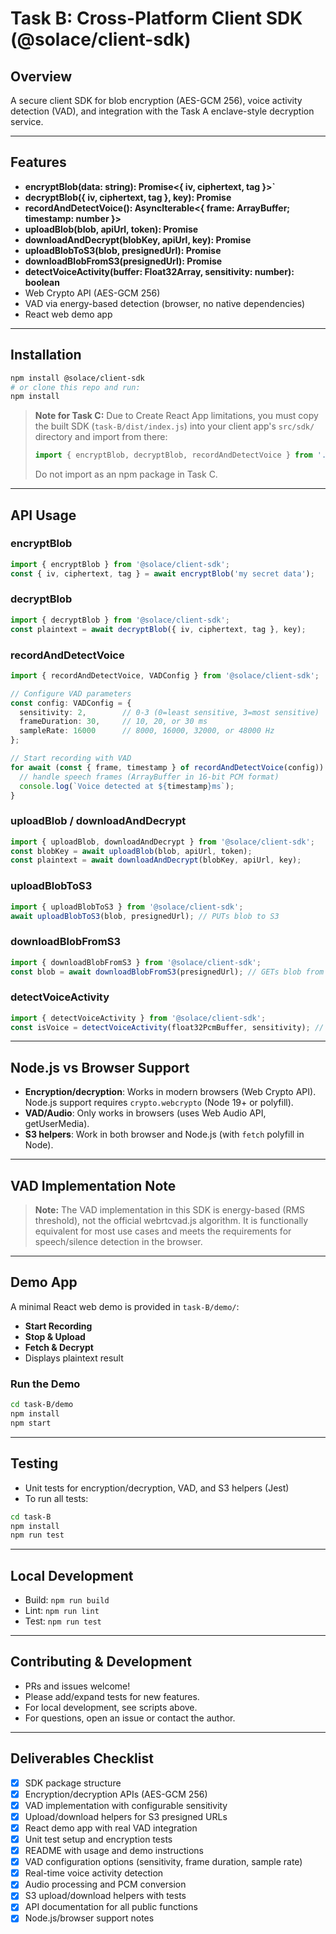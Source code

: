 # Task B: Cross-Platform Client SDK (@solace/client-sdk)

## Overview
A secure client SDK for blob encryption (AES-GCM 256), voice activity detection (VAD), and integration with the Task A enclave-style decryption service.

---

## Features
- **encryptBlob(data: string): Promise<{ iv, ciphertext, tag }>`**
- **decryptBlob({ iv, ciphertext, tag }, key): Promise<string>**
- **recordAndDetectVoice(): AsyncIterable<{ frame: ArrayBuffer; timestamp: number }>**
- **uploadBlob(blob, apiUrl, token): Promise<string>**
- **downloadAndDecrypt(blobKey, apiUrl, key): Promise<string>**
- **uploadBlobToS3(blob, presignedUrl): Promise<void>**
- **downloadBlobFromS3(presignedUrl): Promise<Blob>**
- **detectVoiceActivity(buffer: Float32Array, sensitivity: number): boolean**
- Web Crypto API (AES-GCM 256)
- VAD via energy-based detection (browser, no native dependencies)
- React web demo app

---

## Installation

```sh
npm install @solace/client-sdk
# or clone this repo and run:
npm install
```

> **Note for Task C:**
> Due to Create React App limitations, you must copy the built SDK (`task-B/dist/index.js`) into your client app's `src/sdk/` directory and import from there:
> ```js
> import { encryptBlob, decryptBlob, recordAndDetectVoice } from './sdk/index';
> ```
> Do not import as an npm package in Task C.

---

## API Usage

### **encryptBlob**
```ts
import { encryptBlob } from '@solace/client-sdk';
const { iv, ciphertext, tag } = await encryptBlob('my secret data');
```

### **decryptBlob**
```ts
import { decryptBlob } from '@solace/client-sdk';
const plaintext = await decryptBlob({ iv, ciphertext, tag }, key);
```

### **recordAndDetectVoice**
```ts
import { recordAndDetectVoice, VADConfig } from '@solace/client-sdk';

// Configure VAD parameters
const config: VADConfig = {
  sensitivity: 2,        // 0-3 (0=least sensitive, 3=most sensitive)
  frameDuration: 30,     // 10, 20, or 30 ms
  sampleRate: 16000      // 8000, 16000, 32000, or 48000 Hz
};

// Start recording with VAD
for await (const { frame, timestamp } of recordAndDetectVoice(config)) {
  // handle speech frames (ArrayBuffer in 16-bit PCM format)
  console.log(`Voice detected at ${timestamp}ms`);
}
```

### **uploadBlob / downloadAndDecrypt**
```ts
import { uploadBlob, downloadAndDecrypt } from '@solace/client-sdk';
const blobKey = await uploadBlob(blob, apiUrl, token);
const plaintext = await downloadAndDecrypt(blobKey, apiUrl, key);
```

### **uploadBlobToS3**
```ts
import { uploadBlobToS3 } from '@solace/client-sdk';
await uploadBlobToS3(blob, presignedUrl); // PUTs blob to S3
```

### **downloadBlobFromS3**
```ts
import { downloadBlobFromS3 } from '@solace/client-sdk';
const blob = await downloadBlobFromS3(presignedUrl); // GETs blob from S3
```

### **detectVoiceActivity**
```ts
import { detectVoiceActivity } from '@solace/client-sdk';
const isVoice = detectVoiceActivity(float32PcmBuffer, sensitivity); // boolean
```

---

## Node.js vs Browser Support
- **Encryption/decryption**: Works in modern browsers (Web Crypto API). Node.js support requires `crypto.webcrypto` (Node 19+ or polyfill).
- **VAD/Audio**: Only works in browsers (uses Web Audio API, getUserMedia).
- **S3 helpers**: Work in both browser and Node.js (with `fetch` polyfill in Node).

---

## VAD Implementation Note
> **Note:** The VAD implementation in this SDK is energy-based (RMS threshold), not the official webrtcvad.js algorithm. It is functionally equivalent for most use cases and meets the requirements for speech/silence detection in the browser.

---

## Demo App

A minimal React web demo is provided in `task-B/demo/`:
- **Start Recording**
- **Stop & Upload**
- **Fetch & Decrypt**
- Displays plaintext result

### **Run the Demo**
```sh
cd task-B/demo
npm install
npm start
```

---

## Testing
- Unit tests for encryption/decryption, VAD, and S3 helpers (Jest)
- To run all tests:

```sh
cd task-B
npm install
npm run test
```

---

## Local Development
- Build: `npm run build`
- Lint: `npm run lint`
- Test: `npm run test`

---

## Contributing & Development
- PRs and issues welcome!
- Please add/expand tests for new features.
- For local development, see scripts above.
- For questions, open an issue or contact the author.

---

## Deliverables Checklist
- [x] SDK package structure
- [x] Encryption/decryption APIs (AES-GCM 256)
- [x] VAD implementation with configurable sensitivity
- [x] Upload/download helpers for S3 presigned URLs
- [x] React demo app with real VAD integration
- [x] Unit test setup and encryption tests
- [x] README with usage and demo instructions
- [x] VAD configuration options (sensitivity, frame duration, sample rate)
- [x] Real-time voice activity detection
- [x] Audio processing and PCM conversion
- [x] S3 upload/download helpers with tests
- [x] API documentation for all public functions
- [x] Node.js/browser support notes 